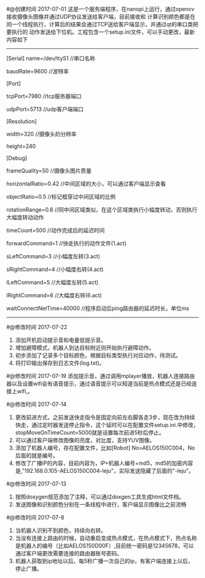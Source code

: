 #@创建时间 2017-07-01
这是一个服务端程序，在nanopi上运行，通过opencv接收摄像头图像并通过UDP协议发送给客户端，目前接收和
计算识别颜色都是在同一个线程执行，计算后的结果会通过TCP送给客户端显示，并通过qt的串口类把要执行的
动作发送给下位机。工程包含一个setup.ini文件，可以手动更改，最新内容如下
***
[Serial]
name=/dev/ttyS1  //串口名称

baudRate=9600    //波特率

[Port]

tcpPort=7980     //tcp服务器端口

udpPort=5713     //udp客户端端口

[Resolution]

width=320        //摄像头的分辨率

height=240

[Debug]

frameQuality=50        //摄像头图片质量

horizontalRatio=0.42   //中间区域的大小，可以通过客户端显示查看

objectRatio=0.5        //标记框穿过中间区域的比例

rotationRange=0.8      //同中间区域类似，在这个区域类执行小幅度转动，否则执行大幅度转动动作

timeCount=500          //动作完成后的延迟时间

forwardCommand=1       //快走执行的动作文件(1.act)

sLeftCommand=3         //小幅度左转(3.act)

sRightCommand=4        //小幅度右转(4.act)

lLeftCommand=5         //大幅度左转(5.act) 

lRightCommand=6        //大幅度右转(6.act)  

waitConnectNetTime=40000  //程序启动后ping路由器的延迟时长，单位ms
***
#@修改时间 2017-07-22
1. 添加开机启动提示音和电量低提示音。
2. 增加避障模式，机器人到达目标附近则开始执行避障动作。
3. 初步添加了记录多个目标颜色，根据目标类型执行对应动作，待测试。
4. 将打印输出保存到日志文件(log.txt)。


#@修改时间 2017-07-19
添加提示音，通过调用mplayer播放，机器人连接路由器以及设置wifi会有语音提示，通过语音提示可以知道当前是热点模式还是已经连接上wifi,。

#@修改时间 2017-07-14
1. 更改前进方式，之前发送快走指令是固定向前左右脚各走3步，现在改为持续快走，通过定时器发送停止指令，这个延时可以在配置文件setup.ini.中修改，stopMoveOnTimeCount=5000就是设置每次前进5秒后停止。
2. 可以通过客户端修改图像的亮度，对比度，支持YUV图像。
3. 添加了机器人编号，存在配置文件，比如[Robot] No=AELOS150C004，No后面的就是编号。
4. 修改了广播IP的内容，目前内容为，IP+机器人编号+md5，md5的加密内容是,"192.168.0.105-AELOS150C004-leju"，实际发送隐藏了后面的"-leju"。

#@修改时间 2017-07-13
1. 按照doxygen规范添加了注释，可以通过doxgen工具生成html文件档。
2. 发送图像和识别颜色分别在一条线程中进行，客户端显示图像比之前流畅

#@修改时间 2017-07-8
1. 当机器人识别不到颜色，持续向右转。
2. 当没有连接上路由的时候，自动重启变成热点模式，在热点模式下，热点名称是机器人的编号（比如AELOS150D00F）,目前统一密码是12345678，可以通过客户端更改需要连接的路由器账号密码。
3. 机器人获取到ip地址以后，每5秒广播一次自己的ip，有客户端连接上以后，停止广播。


